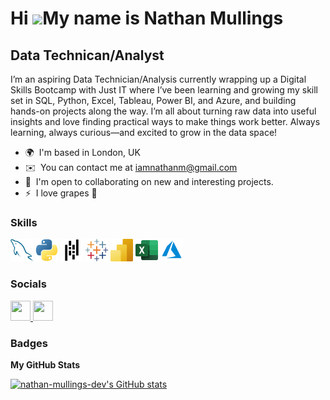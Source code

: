 Hi ![](https://user-images.githubusercontent.com/18350557/176309783-0785949b-9127-417c-8b55-ab5a4333674e.gif)My name is Nathan Mullings
=======================================================================================================================================

Data Technican/Analyst
----------------------

I’m an aspiring Data Technician/Analysis currently wrapping up a Digital Skills Bootcamp with Just IT where I’ve been learning and growing my skill set in SQL, Python, Excel, Tableau, Power BI, and Azure, and building hands-on projects along the way. I’m all about turning raw data into useful insights and love finding practical ways to make things work better. Always learning, always curious—and excited to grow in the data space!

*   🌍  I'm based in London, UK
*   ✉️  You can contact me at [iamnathanm@gmail.com](mailto:iamnathanm@gmail.com)
*   🤝  I'm open to collaborating on new and interesting projects.
*   ⚡  I love grapes 🍇

### Skills
<p align="left">
  <a href="" target="_blank" rel="noreferrer"><img src="https://github.com/nathan-mullings-dev/portfolio_profile/blob/main/images/mysql.svg" width="36" height="36" alt="MySQL" /></a>
  <a href="" target="_blank" rel="noreferrer"><img src="https://github.com/nathan-mullings-dev/portfolio_profile/blob/main/images/python-colored.svg" width="36" height="36" alt="Python" /></a>
  <a href="" target="_blank" rel="noreferrer"><img src="https://github.com/nathan-mullings-dev/portfolio_profile/blob/main/images/pandas%20(python).svg" width="36" height="36" alt="Pandas" /></a>
  <a href="" target="_blank" rel="noreferrer"><img src="https://github.com/nathan-mullings-dev/portfolio_profile/blob/main/images/Tableau.svg" width="36" height="36" alt="Tableau" /></a>
  <a href="" target="_blank" rel="noreferrer"><img src="https://github.com/nathan-mullings-dev/portfolio_profile/blob/main/images/Power-BI.svg" width="36" height="36" alt="Power BI" /></a>
  <a href="" target="_blank" rel="noreferrer"><img src="https://github.com/nathan-mullings-dev/portfolio_profile/blob/main/images/ms%20excel.svg" width="36" height="36" alt="Excel" /></a>
  <a href="" target="_blank" rel="noreferrer"><img src="https://github.com/nathan-mullings-dev/portfolio_profile/blob/main/images/microsoft%20azure.svg" width="36" height="36" alt="Microsoft Azure" /></a>
  </p>

### Socials
<p align="left"> <a href="https://www.github.com/nathan-mullings-dev" target="_blank" rel="noreferrer"> <picture> <source media="(prefers-color-scheme: dark)" srcset="https://raw.githubusercontent.com/danielcranney/readme-generator/main/public/icons/socials/github-dark.svg" /> <source media="(prefers-color-scheme: light)" srcset="https://raw.githubusercontent.com/danielcranney/readme-generator/main/public/icons/socials/github.svg" /> <img src="https://raw.githubusercontent.com/danielcranney/readme-generator/main/public/icons/socials/github.svg" width="32" height="32" /> </picture> </a> <a href="https://www.linkedin.com/in/nathan-mullings-a62589184/" target="_blank" rel="noreferrer"> <picture> <source media="(prefers-color-scheme: dark)" srcset="https://raw.githubusercontent.com/danielcranney/readme-generator/main/public/icons/socials/linkedin-dark.svg" /> <source media="(prefers-color-scheme: light)" srcset="https://raw.githubusercontent.com/danielcranney/readme-generator/main/public/icons/socials/linkedin.svg" /> <img src="https://raw.githubusercontent.com/danielcranney/readme-generator/main/public/icons/socials/linkedin.svg" width="32" height="32" /> </picture> </a></p>

### Badges
<b>My GitHub Stats</b>

<a href="http://www.github.com/nathan-mullings-dev"><img src="https://github-readme-stats.vercel.app/api?username=nathan-mullings-dev&show_icons=true&hide=&count_private=true&title_color=0891b2&text_color=ffffff&icon_color=0891b2&bg_color=1c1917&hide_border=true&show_icons=true" alt="nathan-mullings-dev's GitHub stats" /></a>
